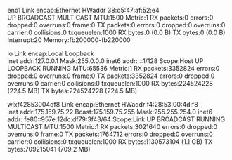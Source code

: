 eno1      Link encap:Ethernet  HWaddr 38:d5:47:af:52:e4  
          UP BROADCAST MULTICAST  MTU:1500  Metric:1
          RX packets:0 errors:0 dropped:0 overruns:0 frame:0
          TX packets:0 errors:0 dropped:0 overruns:0 carrier:0
          collisions:0 txqueuelen:1000 
          RX bytes:0 (0.0 B)  TX bytes:0 (0.0 B)
          Interrupt:20 Memory:fb200000-fb220000 

lo        Link encap:Local Loopback  
          inet addr:127.0.0.1  Mask:255.0.0.0
          inet6 addr: ::1/128 Scope:Host
          UP LOOPBACK RUNNING  MTU:65536  Metric:1
          RX packets:3352824 errors:0 dropped:0 overruns:0 frame:0
          TX packets:3352824 errors:0 dropped:0 overruns:0 carrier:0
          collisions:0 txqueuelen:1000 
          RX bytes:224524228 (224.5 MB)  TX bytes:224524228 (224.5 MB)

wlxf42853004df8 Link encap:Ethernet  HWaddr f4:28:53:00:4d:f8  
          inet addr:175.159.75.22  Bcast:175.159.75.255  Mask:255.255.254.0
          inet6 addr: fe80::957e:12dc:df79:3f43/64 Scope:Link
          UP BROADCAST RUNNING MULTICAST  MTU:1500  Metric:1
          RX packets:3021640 errors:0 dropped:0 overruns:0 frame:0
          TX packets:1764712 errors:0 dropped:0 overruns:0 carrier:0
          collisions:0 txqueuelen:1000 
          RX bytes:1130573104 (1.1 GB)  TX bytes:709215041 (709.2 MB)

